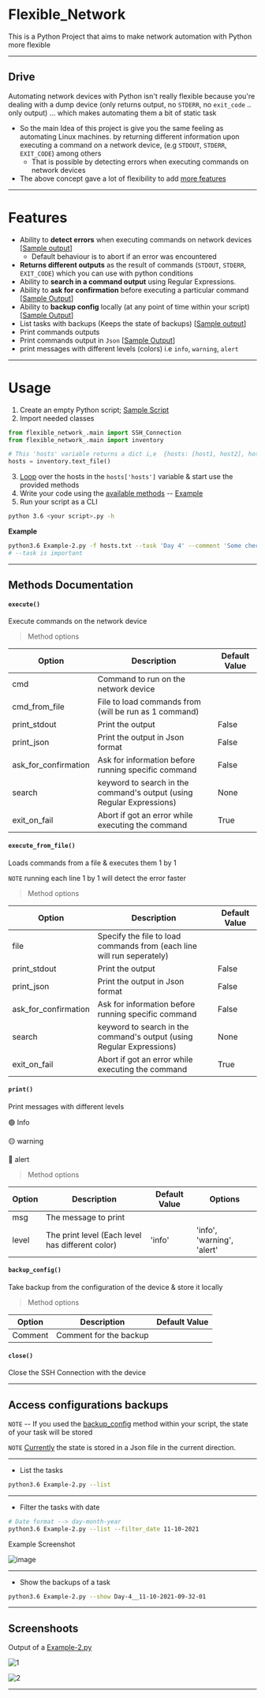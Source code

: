 # Flexible_Network

This is a Python Project that aims to make network automation with Python more flexible

---

## Drive

Automating network devices with Python isn't really flexible because you're dealing with a dump device (only returns output, no `STDERR`, no `exit_code` .. only output) ... which makes automating them a bit of static task

* So the main Idea of this project is give you the same feeling as automating Linux machines. by returning  different information upon executing a command on a network device, (e.g `STDOUT`, `STDERR`, `EXIT_CODE`) among others
  * That is possible by detecting errors when executing commands on network devices
* The above concept gave a lot of flexibility to add [more features](https://gitlab.com/eslam.gomaa1/flexible_network/-/blob/main/README.md#features)


---


# Features

* Ability to **detect errors** when executing commands on network devices [[Sample output](https://i.imgur.com/5taJkl2.png)]
    * Default behaviour is to abort if an error was encountered
* **Returns different outputs** as the result of commands (`STDOUT`, `STDERR`, `EXIT_CODE`) which you can use with python conditions
* Ability to **search in a command output** using Regular Expressions. 
* Ability to **ask for confirmation** before executing a particular command  [[Sample Output](https://i.imgur.com/331PPsy.png)]
* Ability to **backup config** locally (at any point of time within your script)  [[Sample Output](https://i.imgur.com/8AS8d6a.png)]
* List tasks with backups (Keeps the state of backups) [[Sample output](https://i.imgur.com/sKiZogL.png)]
* Print commands outputs
* Print commands output in `Json` [[Sample Output](https://i.imgur.com/Dgeh4kQ.png)]
* print messages with different levels (colors) i.e  `info`, `warning`, `alert` 



---


# Usage

1. Create an empty Python script; [Sample Script](https://gitlab.com/eslam.gomaa1/flexible_network/-/blob/main/Example-2.py#L1)
2. Import needed classes
```python
from flexible_network_.main import SSH_Connection
from flexible_network_.main import inventory

# This 'hosts' variable returns a dict i,e  {hosts: [host1, host2], hosts_number: N}
hosts = inventory.text_file()
```
3. [Loop](https://gitlab.com/eslam.gomaa1/flexible_network/-/blob/main/Example-2.py#L14) over the hosts in the `hosts['hosts']` variable & start use the provided methods
4. Write your code using the [available methods](https://github.com/eslam-gomaa/Flexible_Network#methods-documentation) -- [Example](https://gitlab.com/eslam.gomaa1/flexible_network/-/blob/main/Example-2.py#L1)
5. Run your script as a CLI
```bash
python 3.6 <your script>.py -h
```



**Example**

```bash
python3.6 Example-2.py -f hosts.txt --task 'Day 4' --comment 'Some checks & taking backups of some devices'
# --task is important
```

---

## Methods Documentation


#### `execute()`

Execute commands on the network device



> Method options

| Option               | Description                                                  | Default Value |
| -------------------- | ------------------------------------------------------------ | ------------- |
| cmd                  | Command to run on the network device                         |               |
| cmd_from_file        | File to load commands from (will be run as 1 command)        |               |
| print_stdout         | Print the output                                             | False         |
| print_json           | Print the output in Json format                              | False         |
| ask_for_confirmation | Ask for information before running specific command          | False         |
| search               | keyword to search in the command's output (using Regular Expressions) | None          |
| exit_on_fail         | Abort if got an error while executing the command            | True          |





#### `execute_from_file()`  
Loads commands from a file & executes them 1 by 1

`NOTE` running each line 1 by 1 will detect the error faster



> Method options

| Option               | Description                                                  | Default Value |
| -------------------- | ------------------------------------------------------------ | ------------- |
| file                 | Specify the file to load commands from (each line will run seperately) |               |
| print_stdout         | Print the output                                             | False         |
| print_json           | Print the output in Json format                              | False         |
| ask_for_confirmation | Ask for information before running specific command          | False         |
| search               | keyword to search in the command's output (using Regular Expressions) | None          |
| exit_on_fail         | Abort if got an error while executing the command            | True          |




#### `print()`  

Print messages with different levels

🟢 Info

🟡 warning

🔴 alert



> Method options

| Option | Description                                      | Default Value | Options                    |
| ------ | ------------------------------------------------ | ------------- | -------------------------- |
| msg    | The message to print                             |               |                            |
| level  | The print level (Each level has different color) | 'info'        | 'info', 'warning', 'alert' |



#### `backup_config()`

Take backup from the configuration of the device & store it locally



> Method options

| Option  | Description            | Default Value |
| ------- | ---------------------- | ------------- |
| Comment | Comment for the backup |               |





#### `close()`

Close the SSH Connection with the device




---



## Access configurations backups 



`NOTE` -- If you used the [backup_config](https://gitlab.com/eslam.gomaa1/flexible_network/-/blob/main/Example-2.py#L29) method within your script, the state of your task will be stored

`NOTE` <u>Currently</u> the state is stored in a Json file in the current direction.

---


* List the tasks

```bash
python3.6 Example-2.py --list
```

---

* Filter the tasks with date

```bash
# Date format --> day-month-year
python3.6 Example-2.py --list --filter_date 11-10-2021
```



Example Screenshot

![image](https://user-images.githubusercontent.com/33789516/137085811-63770ec9-55e7-41ca-9c3c-22909c8047f2.png)

---

* Show the backups of a task

```bash
python3.6 Example-2.py --show Day-4__11-10-2021-09-32-01
```



---


## Screenshoots

Output of a [Example-2.py](https://gitlab.com/eslam.gomaa1/flexible_network/-/blob/main/Example-2.py)

![1](https://i.imgur.com/TRcFcSN.png)

![2](https://i.imgur.com/pWYqqfR.png)


---

